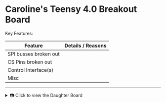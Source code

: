 # Caroline's Teensy 4.0 Breakout Board

Key Features:

| Feature         | Details / Reasons                              |
|------------------|--------------------------------------|
| SPI busses broken out              |           |
| CS Pins broken out            |           |
| Control Interface(s)       |           |
| Misc           |           |

---
<details>
  <summary>📷 Click to view the Daughter Board</summary>

  ![ODrive](./figures/DaughterBoard.png)

</details>